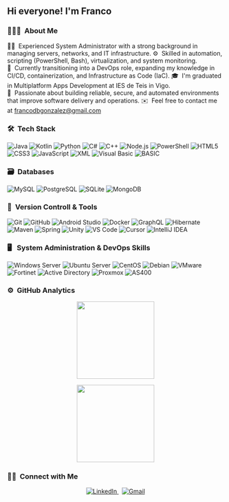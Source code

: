 <h2 align="left">Hi everyone! I'm Franco</h2>

### 👨🏻‍💻 &nbsp;About Me

👨‍💻 &nbsp;Experienced System Administrator with a strong background in managing servers, networks, and IT infrastructure.
⚙️ &nbsp;Skilled in automation, scripting (PowerShell, Bash), virtualization, and system monitoring.  
🚀 &nbsp;Currently transitioning into a DevOps role, expanding my knowledge in CI/CD, containerization, and Infrastructure as Code (IaC). 
🎓 &nbsp;I'm graduated in Multiplatform Apps Development at IES de Teis in Vigo.\
🌱 &nbsp;Passionate about building reliable, secure, and automated environments that improve software delivery and operations.
✉️ &nbsp;Feel free to contact me at francodbgonzalez@gmail.com

### 🛠 &nbsp;Tech Stack

![Java](https://img.shields.io/badge/Java-ED8B00?style=for-the-badge&logo=openjdk&logoColor=white)
![Kotlin](https://img.shields.io/badge/Kotlin-0095D5?style=for-the-badge&logo=kotlin&logoColor=white)
![Python](https://img.shields.io/badge/Python-3776AB?style=for-the-badge&logo=python&logoColor=white)
![C#](https://img.shields.io/badge/C%23-239120?style=for-the-badge&logo=c-sharp&logoColor=white)
![C++](https://img.shields.io/badge/C++-00599C?style=for-the-badge&logo=c%2B%2B&logoColor=white)
![Node.js](https://img.shields.io/badge/Node.js-339933?style=for-the-badge&logo=nodedotjs&logoColor=white)
![PowerShell](https://img.shields.io/badge/PowerShell-5391FE?style=for-the-badge&logo=powershell&logoColor=white)
![HTML5](https://img.shields.io/badge/HTML5-E34F26?style=for-the-badge&logo=html5&logoColor=white)
![CSS3](https://img.shields.io/badge/CSS3-1572B6?style=for-the-badge&logo=css3&logoColor=white)
![JavaScript](https://img.shields.io/badge/JavaScript-F7DF1E?style=for-the-badge&logo=javascript&logoColor=black)
![XML](https://img.shields.io/badge/XML-000000?style=for-the-badge&logo=xml&logoColor=white)
![Visual Basic](https://img.shields.io/badge/Visual%20Basic-512BD4?style=for-the-badge&logo=visual-basic&logoColor=white)
![BASIC](https://img.shields.io/badge/BASIC-000000?style=for-the-badge&logo=basic&logoColor=white)

### 🗃 &nbsp;Databases

![MySQL](https://img.shields.io/badge/MySQL-00000F?style=for-the-badge&logo=mysql&logoColor=white)
![PostgreSQL](https://img.shields.io/badge/PostgreSQL-316192?style=for-the-badge&logo=postgresql&logoColor=white)
![SQLite](https://img.shields.io/badge/SQLite-07405E?style=for-the-badge&logo=sqlite&logoColor=white)
![MongoDB](https://img.shields.io/badge/MongoDB-4EA94B?style=for-the-badge&logo=mongodb&logoColor=white)

### 🧰 &nbsp;Version Controll & Tools 

![Git](https://img.shields.io/badge/Git-F05032?style=for-the-badge&logo=git&logoColor=white)
![GitHub](https://img.shields.io/badge/GitHub-100000?style=for-the-badge&logo=github&logoColor=white)
![Android Studio](https://img.shields.io/badge/Android_Studio-3DDC84?style=for-the-badge&logo=android-studio&logoColor=white)
![Docker](https://img.shields.io/badge/Docker-2496ED?style=for-the-badge&logo=docker&logoColor=white)
![GraphQL](https://img.shields.io/badge/GraphQL-E10098?style=for-the-badge&logo=graphql&logoColor=white)
![Hibernate](https://img.shields.io/badge/Hibernate-59666C?style=for-the-badge&logo=hibernate&logoColor=white)
![Maven](https://img.shields.io/badge/Maven-C71A36?style=for-the-badge&logo=apache-maven&logoColor=white)
![Spring](https://img.shields.io/badge/Spring-6DB33F?style=for-the-badge&logo=spring&logoColor=white)
![Unity](https://img.shields.io/badge/Unity-100000?style=for-the-badge&logo=unity&logoColor=white)
![VS Code](https://img.shields.io/badge/VS_Code-007ACC?style=for-the-badge&logo=visual-studio-code&logoColor=white)
![Cursor](https://img.shields.io/badge/Cursor-100000?style=for-the-badge&logo=cursor&logoColor=white)
![IntelliJ IDEA](https://img.shields.io/badge/IntelliJ_IDEA-000000?style=for-the-badge&logo=intellij-idea&logoColor=white)

### 🖥️ &nbsp; System Administration & DevOps Skills

![Windows Server](https://img.shields.io/badge/Windows_Server-0078D6?style=for-the-badge&logo=windows&logoColor=white)
![Ubuntu Server](https://img.shields.io/badge/Ubuntu-E95420?style=for-the-badge&logo=ubuntu&logoColor=white)
![CentOS](https://img.shields.io/badge/CentOS-262577?style=for-the-badge&logo=centos&logoColor=white)
![Debian](https://img.shields.io/badge/Debian-A81D33?style=for-the-badge&logo=debian&logoColor=white)
![VMware](https://img.shields.io/badge/VMware-607078?style=for-the-badge&logo=vmware&logoColor=white)
![Fortinet](https://img.shields.io/badge/Fortinet-EE3124?style=for-the-badge&logo=fortinet&logoColor=white)
![Active Directory](https://img.shields.io/badge/Active_Directory-0078D4?style=for-the-badge&logo=microsoft&logoColor=white)
![Proxmox](https://img.shields.io/badge/Proxmox-E57000?style=for-the-badge&logo=proxmox&logoColor=white)
![AS400](https://img.shields.io/badge/AS400-000000?style=for-the-badge&logo=ibm&logoColor=white)

### ⚙️ &nbsp;GitHub Analytics

<p align="center">
  <a href="https://github.com/FrancoDeber>
    <img height="180em" src="https://github-readme-stats-eight-theta.vercel.app/api?username=FrancoDeber&show_icons=true&theme=algolia&include_all_commits=true&count_private=true"/>
  </a>
  <a href="https://github.com/FrancoDeber">
    <img height="180em" src="https://github-readme-stats-eight-theta.vercel.app/api/top-langs/?username=FrancoDeber&layout=compact&langs_count=8&theme=algolia"/>
  </a>
</p>

<p align="center">
  <img height="180em" src="https://github-readme-streak-stats.herokuapp.com/?user=FrancoDeber&theme=dark&hide_border=true"/>
</p>

### 🤝🏻 &nbsp;Connect with Me

<p align="center">
  <a href="https://www.linkedin.com/in/francodebernardis/" target="_blank">
    <img src="https://skillicons.dev/icons?i=linkedin" alt="LinkedIn"/>
  </a>
  &nbsp;
  <a href="mailto:francodbgonzalez@gmail.com">
    <img src="https://skillicons.dev/icons?i=gmail" alt="Gmail"/>
  </a>
</p>